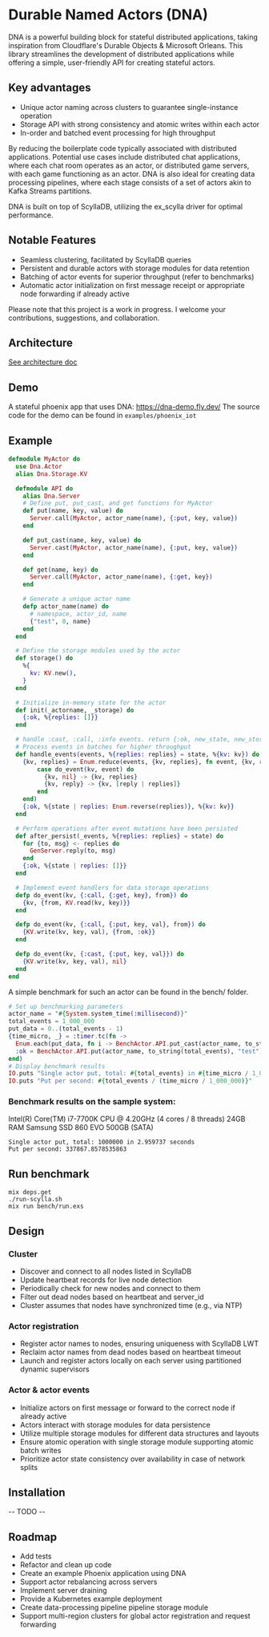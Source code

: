 # Durable Named Actors (DNA)

DNA is a powerful building block for stateful distributed applications, taking inspiration from Cloudflare's Durable Objects & Microsoft Orleans. This library streamlines the development of distributed applications while offering a simple, user-friendly API for creating stateful actors.

## Key advantages
* Unique actor naming across clusters to guarantee single-instance operation
* Storage API with strong consistency and atomic writes within each actor
* In-order and batched event processing for high throughput

By reducing the boilerplate code typically associated with distributed applications. Potential use cases include distributed chat applications, where each chat room operates as an actor, or distributed game servers, with each game functioning as an actor. DNA is also ideal for creating data processing pipelines, where each stage consists of a set of actors akin to Kafka Streams partitions.

DNA is built on top of ScyllaDB, utilizing the ex_scylla driver for optimal performance.

## Notable Features
* Seamless clustering, facilitated by ScyllaDB queries
* Persistent and durable actors with storage modules for data retention
* Batching of actor events for superior throughput (refer to benchmarks)
* Automatic actor initialization on first message receipt or appropriate node forwarding if already active

Please note that this project is a work in progress. I welcome your contributions, suggestions, and collaboration.

## Architecture
[See architecture doc](docs/architecture.md)

## Demo
A stateful phoenix app that uses DNA: https://dna-demo.fly.dev/
The source code for the demo can be found in `examples/phoenix_iot`

## Example
```elixir
defmodule MyActor do
  use Dna.Actor
  alias Dna.Storage.KV

  defmodule API do
    alias Dna.Server
    # Define put, put_cast, and get functions for MyActor
    def put(name, key, value) do
      Server.call(MyActor, actor_name(name), {:put, key, value})
    end

    def put_cast(name, key, value) do
      Server.cast(MyActor, actor_name(name), {:put, key, value})
    end

    def get(name, key) do
      Server.call(MyActor, actor_name(name), {:get, key})
    end

    # Generate a unique actor name
    defp actor_name(name) do
      # namespace, actor_id, name
      {"test", 0, name}
    end
  end

  # Define the storage modules used by the actor
  def storage() do
    %{
      kv: KV.new(),
    }
  end

  # Initialize in-memory state for the actor
  def init(_actorname, _storage) do
    {:ok, %{replies: []}}
  end

  # handle :cast, :call, :info events. return {:ok, new_state, new_storage}
  # Process events in batches for higher throughput
  def handle_events(events, %{replies: replies} = state, %{kv: kv}) do
    {kv, replies} = Enum.reduce(events, {kv, replies}, fn event, {kv, replies} ->
        case do_event(kv, event) do
          {kv, nil} -> {kv, replies}
          {kv, reply} -> {kv, [reply | replies]}
        end
    end)
    {:ok, %{state | replies: Enum.reverse(replies)}, %{kv: kv}}
  end

  # Perform operations after event mutations have been persisted
  def after_persist(_events, %{replies: replies} = state) do
    for {to, msg} <- replies do
      GenServer.reply(to, msg)
    end
    {:ok, %{state | replies: []}}
  end

  # Implement event handlers for data storage operations
  defp do_event(kv, {:call, {:get, key}, from}) do
    {kv, {from, KV.read(kv, key)}}
  end

  defp do_event(kv, {:call, {:put, key, val}, from}) do
    {KV.write(kv, key, val), {from, :ok}}
  end

  defp do_event(kv, {:cast, {:put, key, val}}) do
    {KV.write(kv, key, val), nil}
  end
end
```

A simple benchmark for such an actor can be found in the bench/ folder.

```elixir
# Set up benchmarking parameters
actor_name = "#{System.system_time(:millisecond)}"
total_events = 1_000_000
put_data = 0..(total_events - 1)
{time_micro, _} = :timer.tc(fn ->
  Enum.each(put_data, fn i -> BenchActor.API.put_cast(actor_name, to_string(i), "test") end)
  :ok = BenchActor.API.put(actor_name, to_string(total_events), "test")
end)
# Display benchmark results
IO.puts "Single actor put, total: #{total_events} in #{time_micro / 1_000_000} seconds"
IO.puts "Put per second: #{total_events / (time_micro / 1_000_000)}"
```

### Benchmark results on the sample system:

Intel(R) Core(TM) i7-7700K CPU @ 4.20GHz (4 cores / 8 threads)
24GB RAM
Samsung SSD 860 EVO 500GB (SATA)

```
Single actor put, total: 1000000 in 2.959737 seconds
Put per second: 337867.8578535863
```

## Run benchmark
```
mix deps.get
./run-scylla.sh
mix run bench/run.exs
```

## Design

### Cluster
* Discover and connect to all nodes listed in ScyllaDB
* Update heartbeat records for live node detection
* Periodically check for new nodes and connect to them
* Filter out dead nodes based on heartbeat and server_id
* Cluster assumes that nodes have synchronized time (e.g., via NTP)

### Actor registration
* Register actor names to nodes, ensuring uniqueness with ScyllaDB LWT
* Reclaim actor names from dead nodes based on heartbeat timeout
* Launch and register actors locally on each server using partitioned dynamic supervisors

### Actor & actor events
* Initialize actors on first message or forward to the correct node if already active
* Actors interact with storage modules for data persistence
* Utilize multiple storage modules for different data structures and layouts
* Ensure atomic operation with single storage module supporting atomic batch writes
* Prioritize actor state consistency over availability in case of network splits

## Installation
-- TODO --

## Roadmap
* Add tests
* Refactor and clean up code
* Create an example Phoenix application using DNA
* Support actor rebalancing across servers
* Implement server draining
* Provide a Kubernetes example deployment
* Create data-processing pipeline pipeline storage module
* Support multi-region clusters for global actor registration and request forwarding
